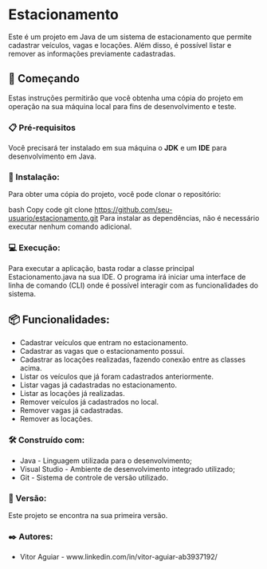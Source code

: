 <h1>Estacionamento</h1>
Este é um projeto em Java de um sistema de estacionamento que permite cadastrar veículos, vagas e locações. Além disso, é possível listar e remover as informações previamente cadastradas.

<h2>🚀 Começando</h2>
Estas instruções permitirão que você obtenha uma cópia do projeto em operação na sua máquina local para fins de desenvolvimento e teste.

<h3>📋 Pré-requisitos</h3>
Você precisará ter instalado em sua máquina o <strong>JDK</strong> e um <strong>IDE</strong> para desenvolvimento em Java.

<h3>🔧 Instalação:</h3>
Para obter uma cópia do projeto, você pode clonar o repositório:

bash
Copy code
git clone https://github.com/seu-usuario/estacionamento.git
Para instalar as dependências, não é necessário executar nenhum comando adicional.

<h3>💻 Execução:</h3>
Para executar a aplicação, basta rodar a classe principal Estacionamento.java na sua IDE. O programa irá iniciar uma interface de linha de comando (CLI) onde é possível interagir com as funcionalidades do sistema.

<h2>📦 Funcionalidades:</h2>
<ul>
  <li>Cadastrar veículos que entram no estacionamento.</li>
  <li>Cadastrar as vagas que o estacionamento possui.</li>
  <li>Cadastrar as locações realizadas, fazendo conexão entre as classes acima.</li>
  <li>Listar os veículos que já foram cadastrados anteriormente.</li>
  <li>Listar vagas já cadastradas no estacionamento.</li>
  <li>Listar as locações já realizadas.</li>
  <li>Remover veículos já cadastrados no local.</li>
  <li>Remover vagas já cadastradas.</li>
  <li>Remover as locações.</li>
</ul>
<h3>🛠️ Construído com:</h3>
<ul>
  <li>Java - Linguagem utilizada para o desenvolvimento;</li>
  <li>Visual Studio - Ambiente de desenvolvimento integrado utilizado;</li>
  <li>Git - Sistema de controle de versão utilizado.</li>
</ul>
<h3>📌 Versão:</h3>
Este projeto se encontra na sua primeira versão.

<h3>✒️ Autores:</h3>
<ul>
  <li>Vitor Aguiar - www.linkedin.com/in/vitor-aguiar-ab3937192/</li>
</ul>

